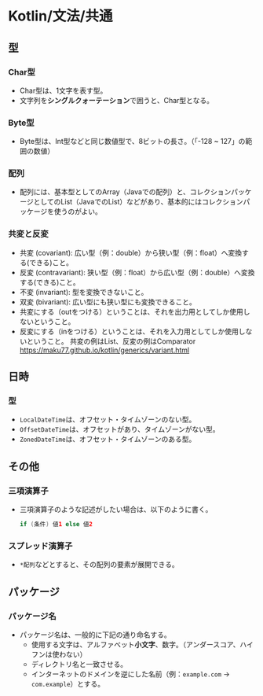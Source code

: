 # Kotlin/文法/共通

## 型

### Char型

- Char型は、1文字を表す型。
- 文字列を**シングルクォーテーション**で囲うと、Char型となる。

### Byte型

- Byte型は、Int型などと同じ数値型で、8ビットの長さ。（「-128 ~ 127」の範囲の数値）

### 配列

- 配列には、基本型としてのArray（Javaでの配列）と、コレクションパッケージとしてのList（JavaでのList）などがあり、基本的にはコレクションパッケージを使うのがよい。

### 共変と反変

- 共変 (covariant): 広い型（例：double）から狭い型（例：float）へ変換する(できる)こと。
- 反変 (contravariant): 狭い型（例：float）から広い型（例：double）へ変換する(できる)こと。
- 不変 (invariant): 型を変換できないこと。
- 双変 (bivariant): 広い型にも狭い型にも変換できること。
- 共変にする（outをつける）ということは、それを出力用としてしか使用しないということ。
- 反変にする（inをつける）ということは、それを入力用としてしか使用しないということ。
  共変の例はList、反変の例はComparator
  <https://maku77.github.io/kotlin/generics/variant.html>

## 日時

### 型

- `LocalDateTime`は、オフセット・タイムゾーンのない型。
- `OffsetDateTime`は、オフセットがあり、タイムゾーンがない型。
- `ZonedDateTime`は、オフセット・タイムゾーンのある型。

## その他

### 三項演算子

- 三項演算子のような記述がしたい場合は、以下のように書く。

  ```kotlin
  if (条件) 値1 else 値2
  ```

### スプレッド演算子

- `*配列`などとすると、その配列の要素が展開できる。

## パッケージ

### パッケージ名

- パッケージ名は、一般的に下記の通り命名する。
  - 使用する文字は、アルファベット**小文字**、数字。（アンダースコア、ハイフンは使わない）
  - ディレクトリ名と一致させる。
  - インターネットのドメインを逆にした名前（例：`example.com` -> `com.example`）とする。
